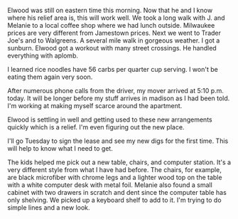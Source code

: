 <html><body><p>Elwood was still on eastern time this morning. Now that he and I know where his relief area is, this will work well. We took a long walk with J. and Melanie to a local coffee shop where we had lunch outside. Milwaukee prices are very different from Jamestown prices. Next we went to Trader Joe's and to Walgreens. A several mile walk in gorgeous weather. I got a sunburn. Elwood got a workout with many street crossings. He handled everything with aplomb. 

I learned rice noodles have 56 carbs per quarter cup serving. I won't be eating them again very soon.

After numerous phone calls from the driver, my mover arrived at 5:10 p.m. today. It will be longer before my stuff arrives in madison as I had been told. I'm working at making myself scarce around the apartment. 

Elwood is settling in well and getting used to these new arrangements quickly which is a relief. I'm even figuring out the new place.

I'll go Tuesday to sign the lease and see my new digs for the first time. This will help to know what I need to get.

The kids helped me pick out a new table, chairs, and computer station. It's a very different style from what I have had before. The chairs, for example, are black microfiber with chrome legs and a lighter wood top on the table with a white computer desk with metal foil. Melanie also found a small cabinet with two drawers in scratch and dent since the computer table has only shelving. We picked up a keyboard shelf to add to it. I'm trying to do simple lines and a new look. </p></body></html>